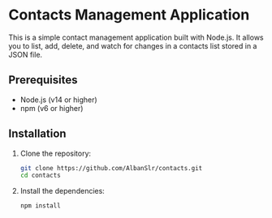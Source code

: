 # Contacts Management Application

This is a simple contact management application built with Node.js. It allows you to list, add, delete, and watch for changes in a contacts list stored in a JSON file.

## Prerequisites

- Node.js (v14 or higher)
- npm (v6 or higher)

## Installation

1. Clone the repository:
    ```sh
    git clone https://github.com/AlbanSlr/contacts.git
    cd contacts
    ```

2. Install the dependencies:
    ```sh
    npm install
    ```
